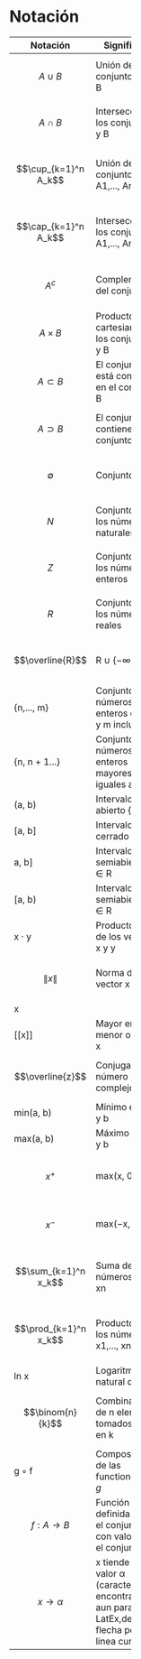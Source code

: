Notación
================

<table style="width:43%;">
<colgroup>
<col width="18%" />
<col width="25%" />
</colgroup>
<thead>
<tr class="header">
<th>Notación</th>
<th>Significado</th>
</tr>
</thead>
<tbody>
<tr class="odd">
<td><br /><span class="math display"><em>A</em> ∪ <em>B</em></span><br /></td>
<td>Unión de los conjuntos A y B</td>
</tr>
<tr class="even">
<td><br /><span class="math display"><em>A</em> ∩ <em>B</em></span><br /></td>
<td>Intersección de los conjuntos A y B</td>
</tr>
<tr class="odd">
<td><br /><span class="math display">$$\cup_{k=1}^n A_k$$</span><br /></td>
<td>Unión de los conjuntos A1,..., An</td>
</tr>
<tr class="even">
<td><br /><span class="math display">$$\cap_{k=1}^n A_k$$</span><br /></td>
<td>Intersección de los conjuntos A1,..., An</td>
</tr>
<tr class="odd">
<td><br /><span class="math display"><em>A</em><sup><em>c</em></sup></span><br /></td>
<td>Complemento del conjunto A</td>
</tr>
<tr class="even">
<td><br /><span class="math display"><em>A</em> × <em>B</em></span><br /></td>
<td>Producto cartesiano de los conjuntos A y B</td>
</tr>
<tr class="odd">
<td><br /><span class="math display"><em>A</em> ⊂ <em>B</em></span><br /></td>
<td>El conjunto A está contenido en el conjunto B</td>
</tr>
<tr class="even">
<td><br /><span class="math display"><em>A</em> ⊃ <em>B</em></span><br /></td>
<td>El conjunto A contiene al conjunto B</td>
</tr>
<tr class="odd">
<td><br /><span class="math display">∅</span><br /></td>
<td>Conjunto vacío</td>
</tr>
<tr class="even">
<td><br /><span class="math display"><em>N</em></span><br /></td>
<td>Conjunto de los números naturales</td>
</tr>
<tr class="odd">
<td><br /><span class="math display"><em>Z</em></span><br /></td>
<td>Conjunto de los números enteros</td>
</tr>
<tr class="even">
<td><br /><span class="math display"><em>R</em></span><br /></td>
<td>Conjunto de los números reales</td>
</tr>
<tr class="odd">
<td><br /><span class="math display">$$\overline{R}$$</span><br /></td>
<td>R ∪ {−∞,∞}</td>
</tr>
<tr class="even">
<td>{n,..., m}</td>
<td>Conjunto de números enteros entre n y m inclusive</td>
</tr>
<tr class="odd">
<td>{n, n + 1...}</td>
<td>Conjunto de números enteros mayores o iguales a n</td>
</tr>
<tr class="even">
<td>(a, b)</td>
<td>Intervalo abierto {x ∈ R</td>
</tr>
<tr class="odd">
<td>[a, b]</td>
<td>Intervalo cerrado {x ∈ R</td>
</tr>
<tr class="even">
<td>a, b]</td>
<td>Intervalo semiabierto {x ∈ R</td>
</tr>
<tr class="odd">
<td>[a, b)</td>
<td>Intervalo semiabierto {x ∈ R</td>
</tr>
<tr class="even">
<td>x · y</td>
<td>Producto punto de los vectores x y y</td>
</tr>
<tr class="odd">
<td><br /><span class="math display">∥<em>x</em>∥</span><br /></td>
<td>Norma del vector x</td>
</tr>
<tr class="even">
<td>x</td>
<td></td>
</tr>
<tr class="odd">
<td>[[x]]</td>
<td>Mayor entero menor o igual a x</td>
</tr>
<tr class="even">
<td><br /><span class="math display">$$\overline{z}$$</span><br /></td>
<td>Conjugado del número complejo z</td>
</tr>
<tr class="odd">
<td>min(a, b)</td>
<td>Mínimo entre a y b</td>
</tr>
<tr class="even">
<td>max(a, b)</td>
<td>Máximo entre a y b</td>
</tr>
<tr class="odd">
<td><br /><span class="math display"><em>x</em><sup>+</sup></span><br /></td>
<td>max(x, 0)</td>
</tr>
<tr class="even">
<td><br /><span class="math display"><em>x</em><sup>−</sup></span><br /></td>
<td>max(−x, 0)</td>
</tr>
<tr class="odd">
<td><br /><span class="math display">$$\sum_{k=1}^n x_k$$</span><br /></td>
<td>Suma de los números x1,..., xn</td>
</tr>
<tr class="even">
<td><br /><span class="math display">$$\prod_{k=1}^n x_k$$</span><br /></td>
<td>Producto de los números x1,..., xn</td>
</tr>
<tr class="odd">
<td>ln x</td>
<td>Logaritmo natural de x</td>
</tr>
<tr class="even">
<td><br /><span class="math display">$$\binom{n}{k}$$</span><br /></td>
<td>Combinaciones de n elementos tomados de k en k</td>
</tr>
<tr class="odd">
<td>g ◦ f</td>
<td>Composición de las functiones <em>f</em> y <em>g</em></td>
</tr>
<tr class="even">
<td><br /><span class="math display"><em>f</em> : <em>A</em> → <em>B</em></span><br /></td>
<td>Función definida sobre el conjunto A, con valores en el conjunto B</td>
</tr>
<tr class="odd">
<td><br /><span class="math display"><em>x</em> → <em>α</em></span><br /></td>
<td>x tiende al valor α (caracter no encontrado aun para LatEx,debe ser flecha pero linea curvada )</td>
</tr>
</tbody>
</table>
